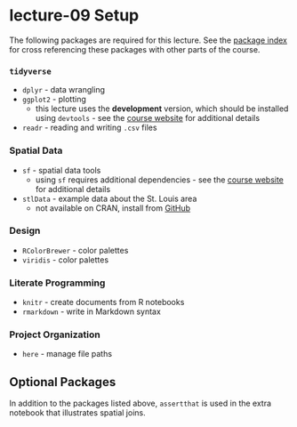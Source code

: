 # lecture-09 Setup
The following packages are required for this lecture. See the [package index](https://slu-soc5650.github.io/package-index/) for cross referencing these packages with other parts of the course.

### `tidyverse`

* `dplyr` - data wrangling
* `ggplot2` - plotting
    * this lecture uses the **development** version, which should be installed using `devtools` - see the [course website](https://slu-soc5650.github.io/course-software/) for additional details
* `readr` - reading and writing `.csv` files

### Spatial Data
* `sf` - spatial data tools
    * using `sf` requires additional dependencies - see the [course website](https://slu-soc5650.github.io/course-software/) for additional details
* `stlData` - example data about the St. Louis area
    * not available on CRAN, install from [GitHub](https://github.com/chris-prener/stlDatas)

### Design
* `RColorBrewer` - color palettes
* `viridis` - color palettes

### Literate Programming
* `knitr` - create documents from R notebooks
* `rmarkdown` - write in Markdown syntax

### Project Organization
* `here` - manage file paths

## Optional Packages
In addition to the packages listed above, `assertthat` is used in the extra notebook that illustrates spatial joins.
